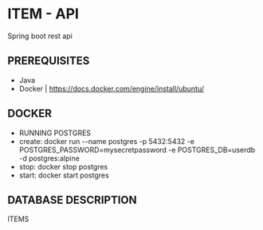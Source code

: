 # ITEM - API
Spring boot rest api

## PREREQUISITES
- Java
- Docker | https://docs.docker.com/engine/install/ubuntu/ 

## DOCKER
- RUNNING POSTGRES
- create:
docker run --name postgres -p 5432:5432 -e POSTGRES_PASSWORD=mysecretpassword -e POSTGRES_DB=userdb -d postgres:alpine
- stop:
docker stop postgres
- start:
docker start postgres

## DATABASE DESCRIPTION

ITEMS
